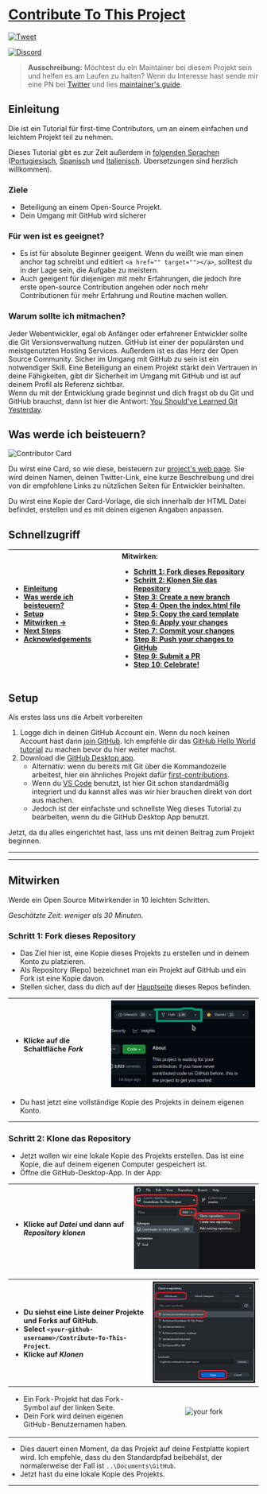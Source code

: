 # [Contribute To This Project](https://syknapse.github.io/Contribute-To-This-Project/)

[![Tweet](https://img.shields.io/twitter/url/http/shields.io.svg?style=social)](https://twitter.com/intent/tweet?text=Contribute%20To%20This%20Project.%20An%20easy%20project%20for%20first-time%20contributors,%20with%20a%20full%20tutorial.%20By%20@Syknapse&url=https://github.com/Syknapse/Contribute-To-This-Project&hashtags=100DaysofCode 'Tweet this project')

[![Discord](https://badgen.net/discord/online-members/tWkvS4ueVF?label=Join%20Our%20Discord%2Server&icon=discord)](https://discord.gg/tWkvS4ueVF 'Join our Discord server!')

> **Ausschreibung:** Möchtest du ein Maintainer bei diesem Projekt sein und helfen es am Laufen zu halten? Wenn du Interesse hast sende mir eine PN bei [Twitter](https://twitter.com/Syknapse) und lies [maintainer's guide](maintainer_guide.md).

## Einleitung

Die ist ein Tutorial für first-time Contributors, um an einem einfachen und leichtem Projekt teil zu nehmen.

Dieses Tutorial gibt es zur Zeit außerdem in
[folgenden Sprachen](https://github.com/Syknapse/Contribute-To-This-Project/tree/master/translations) ([Portugiesisch](https://github.com/Syknapse/Contribute-To-This-Project/blob/master/translations/PORTUGUESE.md), [Spanisch](https://github.com/Syknapse/Contribute-To-This-Project/blob/master/translations/SPANISH.md) und [Italienisch](https://github.com/Syknapse/Contribute-To-This-Project/blob/master/translations/ITALIAN.md). Übersetzungen sind herzlich willkommen).

### Ziele

- Beteiligung an einem Open-Source Projekt.
- Dein Umgang mit GitHub wird sicherer

### Für wen ist es geeignet?

- Es ist für absolute Beginner geeigent. Wenn du weißt wie man einen anchor tag schreibt und editiert `<a href="" target=""></a>`, solltest du in der Lage sein, die Aufgabe zu meistern.
- Auch geeigent für diejenigen mit mehr Erfahrungen, die jedoch ihre erste open-source Contribution angehen oder noch mehr Contributionen für mehr Erfahrung und Routine machen wollen.

### Warum sollte ich mitmachen?

Jeder Webentwickler, egal ob Anfänger oder erfahrener Entwickler sollte die Git Versionsverwaltung nutzen. GitHub ist einer der populärsten und meistgenutzten Hosting Services. Außerdem ist es das Herz der Open Source Community. Sicher im Umgang mit GitHub zu sein ist ein notwendiger Skill. Eine Beteiligung an einem Projekt stärkt dein Vertrauen in deine Fähigkeiten, gibt dir Sicherheit im Umgang mit GitHub und ist auf deinem Profil als Referenz sichtbar.<br>
Wenn du mit der Entwicklung grade beginnst und dich fragst ob du Git und GitHub brauchst, dann ist hier die Antwort: [You Should've Learned Git Yesterday](https://codeburst.io/number-one-piece-of-advice-for-new-developers-ddd08abc8bfa 'New Developer? You should’ve learned Git yesterday. by Brandon Morelli, creator of CodeBurst.io').

## Was werde ich beisteuern?

![Contributor Card](readme-only/card.PNG 'Contributor Card')

Du wirst eine Card, so wie diese, beisteuern zur [project's web page](https://syknapse.github.io/Contribute-To-This-Project/ 'https://syknapse.github.io/Contribute-To-This-Project').
Sie wird deinen Namen, deinen Twitter-Link, eine kurze Beschreibung und drei von dir empfohlene Links zu nützlichen Seiten für Entwickler beinhalten.

Du wirst eine Kopie der Card-Vorlage, die sich innerhalb der HTML Datei befindet, erstellen und es mit deinen eigenen Angaben anpassen.

## Schnellzugriff

| <ul><li>[Einleitung](#einleitung)</li><li>[Was werde ich beisteuern?](#was-werde-ich-beisteuern?)</li><li>[Setup](#setup)</li><li>[Mitwirken &rightarrow;](#mitwirken)</li><li>[Next Steps](#next-steps)</li><li>[Acknowledgements](#acknowledgements)</li></ul> | Mitwirken: <ul><li>[Schritt 1: Fork dieses Repository](#schritt-1-fork-dieses-repository)</li><li>[Schritt 2: Klonen Sie das Repository](#schritt-2-klonen-sie-das-repository)</li><li>[Step 3: Create a new branch](#step-3-create-a-new-branch)</li><li>[Step 4: Open the index.html file](#step-4-open-the-indexhtml-file)</li><li>[Step 5: Copy the card template](#step-5-copy-the-card-template)</li><li>[Step 6: Apply your changes](#step-6-apply-your-changes)</li><li>[Step 7: Commit your changes](#step-7-commit-your-changes)</li><li>[Step 8: Push your changes to GitHub](#step-8-push-your-changes-to-github)</li><li>[Step 9: Submit a PR](#step-9-submit-a-pr)</li><li>[Step 10: Celebrate!](#step-10-celebrate)</li></ul> |
| :--------------------------------------------------------------------------------------------------------------------------------------------------------------------------------------------------------------------------------------------------------------- | :------------------------------------------------------------------------------------------------------------------------------------------------------------------------------------------------------------------------------------------------------------------------------------------------------------------------------------------------------------------------------------------------------------------------------------------------------------------------------------------------------------------------------------------------------------------------------------------------------------------------------------------------------------------------------------------------------------------------------------------- |


## Setup

Als erstes lass uns die Arbeit vorbereiten

1. Logge dich in deinen GitHub Account ein. Wenn du noch keinen Account hast dann [join GitHub](https://github.com/join). Ich empfehle dir das [GitHub Hello World tutorial](https://guides.github.com/activities/hello-world/) zu machen bevor du hier weiter machst.
2. Download die [GitHub Desktop app](https://desktop.github.com/).
   - Alternativ: wenn du bereits mit Git über die Kommandozeile arbeitest, hier ein ähnliches Projekt dafür [first-contributions](https://github.com/Syknapse/first-contributions).
   - Wenn du [VS Code](https://code.visualstudio.com/ 'Visual Studio Code website') benutzt, ist hier Git schon standardmäßig integriert und du kannst alles was wir hier brauchen direkt von dort aus machen.
   - Jedoch ist der einfachste und schnellste Weg dieses Tutorial zu bearbeiten, wenn du die GitHub Desktop App benutzt.

Jetzt, da du alles eingerichtet hast, lass uns mit deinen Beitrag zum Projekt beginnen.

---

---

## Mitwirken

Werde ein Open Source Mitwirkender in 10 leichten Schritten.

_Geschätzte Zeit: weniger als 30 Minuten_.

### Schritt 1: Fork dieses Repository

- Das Ziel hier ist, eine Kopie dieses Projekts zu erstellen und in deinem Konto zu platzieren.
- Als Repository (Repo) bezeichnet man ein Projekt auf GitHub und ein Fork ist eine Kopie davon.
- Stellen sicher, dass du dich auf der [Hauptseite](https://github.com/Syknapse/Contribute-To-This-Project 'https://github.com/Syknapse/Contribute-To-This-Project') dieses Repos befinden.

| <ul><li>Klicke auf die Schaltfläche _Fork_</li></ul> | ![Fork](readme-only/fork.PNG "click on 'Fork'") |
| :--------------------------------------------------- | ----------------------------------------------: |


- Du hast jetzt eine vollständige Kopie des Projekts in deinem eigenen Konto.

---

### Schritt 2: Klone das Repository

- Jetzt wollen wir eine lokale Kopie des Projekts erstellen. Das ist eine Kopie, die auf deinem eigenen Computer gespeichert ist.
- Öffne die GitHub-Desktop-App. In der App:

| <ul><li>Klicke auf _Datei_ und dann auf _Repository klonen_</li></ul> | ![Clone](readme-only/clone.PNG 'click clone repository') |
| :-------------------------------------------------------------------- | -------------------------------------------------------: |


| <ul><li>Du siehst eine Liste deiner Projekte und Forks auf GitHub.</li><li>Select `<your-github-username>/Contribute-To-This-Project`.</li><li>Klicke auf _Klonen_</li></ul> | ![Clone project](readme-only/clone-project.PNG 'click on <your-github-username>/Contribute-To-This-Project') |
| :--------------------------------------------------------------------------------------------------------------------------------------------------------------------------- | :----------------------------------------------------------------------------------------------------------: |
| <ul><li>Ein Fork-Projekt hat das Fork-Symbol auf der linken Seite.</li><li>Dein Fork wird deinen eigenen GitHub-Benutzernamen haben.</li></ul>                               |    ![your fork](readme-only/clone-your-fork.PNG 'your fork will look like this, with your own user name')    |

- Dies dauert einen Moment, da das Projekt auf deine Festplatte kopiert wird. Ich empfehle, dass du den Standardpfad beibehälst, der normalerweise der Fall ist `..\Documents\GitHub`.
- Jetzt hast du eine lokale Kopie des Projekts.

---
